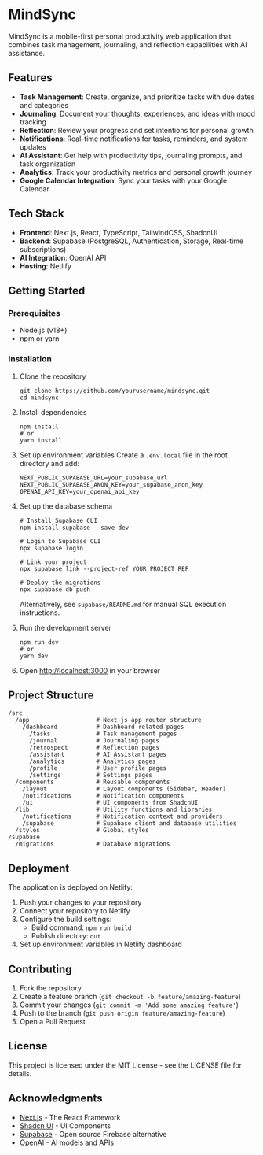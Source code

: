 # MindSync

MindSync is a mobile-first personal productivity web application that combines task management, journaling, and reflection capabilities with AI assistance.

## Features

- **Task Management**: Create, organize, and prioritize tasks with due dates and categories
- **Journaling**: Document your thoughts, experiences, and ideas with mood tracking
- **Reflection**: Review your progress and set intentions for personal growth
- **Notifications**: Real-time notifications for tasks, reminders, and system updates
- **AI Assistant**: Get help with productivity tips, journaling prompts, and task organization
- **Analytics**: Track your productivity metrics and personal growth journey
- **Google Calendar Integration**: Sync your tasks with your Google Calendar

## Tech Stack

- **Frontend**: Next.js, React, TypeScript, TailwindCSS, ShadcnUI
- **Backend**: Supabase (PostgreSQL, Authentication, Storage, Real-time subscriptions)
- **AI Integration**: OpenAI API
- **Hosting**: Netlify

## Getting Started

### Prerequisites

- Node.js (v18+)
- npm or yarn

### Installation

1. Clone the repository
   ```
   git clone https://github.com/yourusername/mindsync.git
   cd mindsync
   ```

2. Install dependencies
   ```
   npm install
   # or
   yarn install
   ```

3. Set up environment variables
   Create a `.env.local` file in the root directory and add:
   ```
   NEXT_PUBLIC_SUPABASE_URL=your_supabase_url
   NEXT_PUBLIC_SUPABASE_ANON_KEY=your_supabase_anon_key
   OPENAI_API_KEY=your_openai_api_key
   ```

4. Set up the database schema
   ```
   # Install Supabase CLI
   npm install supabase --save-dev
   
   # Login to Supabase CLI
   npx supabase login
   
   # Link your project
   npx supabase link --project-ref YOUR_PROJECT_REF
   
   # Deploy the migrations
   npx supabase db push
   ```
   
   Alternatively, see `supabase/README.md` for manual SQL execution instructions.

5. Run the development server
   ```
   npm run dev
   # or
   yarn dev
   ```

6. Open [http://localhost:3000](http://localhost:3000) in your browser

## Project Structure

```
/src
  /app                   # Next.js app router structure
    /dashboard           # Dashboard-related pages
      /tasks             # Task management pages
      /journal           # Journaling pages
      /retrospect        # Reflection pages
      /assistant         # AI Assistant pages
      /analytics         # Analytics pages
      /profile           # User profile pages
      /settings          # Settings pages
  /components            # Reusable components
    /layout              # Layout components (Sidebar, Header)
    /notifications       # Notification components
    /ui                  # UI components from ShadcnUI
  /lib                   # Utility functions and libraries
    /notifications       # Notification context and providers
    /supabase            # Supabase client and database utilities
  /styles                # Global styles
/supabase
  /migrations            # Database migrations
```

## Deployment

The application is deployed on Netlify:

1. Push your changes to your repository
2. Connect your repository to Netlify
3. Configure the build settings:
   - Build command: `npm run build`
   - Publish directory: `out`
4. Set up environment variables in Netlify dashboard

## Contributing

1. Fork the repository
2. Create a feature branch (`git checkout -b feature/amazing-feature`)
3. Commit your changes (`git commit -m 'Add some amazing feature'`)
4. Push to the branch (`git push origin feature/amazing-feature`)
5. Open a Pull Request

## License

This project is licensed under the MIT License - see the LICENSE file for details.

## Acknowledgments

- [Next.js](https://nextjs.org/) - The React Framework
- [Shadcn UI](https://ui.shadcn.com/) - UI Components
- [Supabase](https://supabase.io/) - Open source Firebase alternative
- [OpenAI](https://openai.com/) - AI models and APIs
